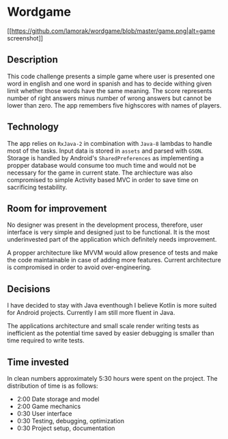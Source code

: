 # Wordgame

[[https://github.com/lamorak/wordgame/blob/master/game.png|alt=game screenshot]]

## Description
This code challenge presents a simple game where user is presented one word in english and one word in spanish and has to decide withing given limit whether those words have the same meaning. The score represents number of right answers minus number of wrong answers but cannot be lower than zero. The app remembers five highscores with names of players.

## Technology
The app relies on `RxJava-2` in combination with `Java-8` lambdas to handle most of the tasks. Input data is stored in `assets` and parsed with `GSON`. Storage is handled by Android's `SharedPreferences` as implementing a propper database would consume too much  time and would not be necessary for the game in current state. The archiecture was also compromised to simple Activity based MVC in order to save time on sacrificing testability. 

## Room for improvement
No designer was present in the development process, therefore, user interface is very simple and designed just to be functional. It is the most underinvested part of the application which definitely needs improvement.

A propper architecture like MVVM would allow presence of tests and make the code maintainable in case of adding more features. Current architecture is compromised in order to avoid over-engineering.

## Decisions
I have decided to stay with Java eventhough I believe Kotlin is more suited for Android projects. Currently I am still more fluent in Java.

The applications architecture and small scale render writing tests as inefficient as the potential time saved by easier debugging is smaller than time required to write tests.

## Time invested
In clean numbers approximately 5:30 hours were spent on the project. The distribution of time is as follows:

- 2:00 Date storage and model
- 2:00 Game mechanics
- 0:30 User interface
- 0:30 Testing, debugging, optimization
- 0:30 Project setup, documentation